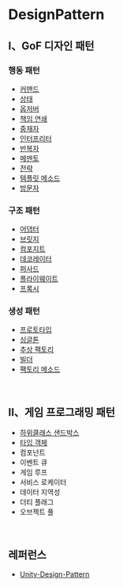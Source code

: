 # DesignPattern
## I、GoF 디자인 패턴
### 행동 패턴
* [커맨드](https://github.com/LeeJungHwi/DesignPattern/tree/main/Assets/Scripts/BehavioralPattern/Command)
* [상태](https://github.com/LeeJungHwi/DesignPattern/tree/main/Assets/Scripts/BehavioralPattern/State)
* [옵저버](https://github.com/LeeJungHwi/DesignPattern/tree/main/Assets/Scripts/BehavioralPattern/Observer)
* [책임 연쇄](https://github.com/LeeJungHwi/DesignPattern/tree/main/Assets/Scripts/BehavioralPattern/ChainOfResponsibility)
* [중재자](https://github.com/LeeJungHwi/DesignPattern/tree/main/Assets/Scripts/BehavioralPattern/Mediator)
* [인터프리터](https://github.com/LeeJungHwi/DesignPattern/tree/main/Assets/Scripts/BehavioralPattern/Interpreter)
* [반복자](https://github.com/LeeJungHwi/DesignPattern/tree/main/Assets/Scripts/BehavioralPattern/Iterator)
* [메멘토](https://github.com/LeeJungHwi/DesignPattern/tree/main/Assets/Scripts/BehavioralPattern/Memento)
* [전략](https://github.com/LeeJungHwi/DesignPattern/tree/main/Assets/Scripts/BehavioralPattern/Strategy)
* [템플릿 메소드](https://github.com/LeeJungHwi/DesignPattern/tree/main/Assets/Scripts/BehavioralPattern/TemplateMethod)
* [방문자](https://github.com/LeeJungHwi/DesignPattern/tree/main/Assets/Scripts/BehavioralPattern/Visitor)


### 구조 패턴
* [어댑터](https://github.com/LeeJungHwi/DesignPattern/tree/main/Assets/Scripts/StructuralPattern/Adapter)
* [브릿지](https://github.com/LeeJungHwi/DesignPattern/tree/main/Assets/Scripts/StructuralPattern/Bridge)
* [컴포지트](https://github.com/LeeJungHwi/DesignPattern/tree/main/Assets/Scripts/StructuralPattern/Composite)
* [데코레이터](https://github.com/LeeJungHwi/DesignPattern/tree/main/Assets/Scripts/StructuralPattern/Decorator)
* [퍼사드](https://github.com/LeeJungHwi/DesignPattern/tree/main/Assets/Scripts/StructuralPattern/Facade)
* [플라이웨이트](https://github.com/LeeJungHwi/DesignPattern/tree/main/Assets/Scripts/StructuralPattern/Flyweight)
* [프록시](https://github.com/LeeJungHwi/DesignPattern/tree/main/Assets/Scripts/StructuralPattern/Proxy)


### 생성 패턴
* [프로토타입](https://github.com/LeeJungHwi/DesignPattern/tree/main/Assets/Scripts/CreationalPattern/Prototype)
* [싱글톤](https://github.com/LeeJungHwi/DesignPattern/tree/main/Assets/Scripts/CreationalPattern/Singleton)
* [추상 팩토리](https://github.com/LeeJungHwi/DesignPattern/tree/main/Assets/Scripts/CreationalPattern/AbstractFactory)
* [빌더](https://github.com/LeeJungHwi/DesignPattern/tree/main/Assets/Scripts/CreationalPattern/Builder)
* [팩토리 메소드](https://github.com/LeeJungHwi/DesignPattern/tree/main/Assets/Scripts/CreationalPattern/FactoryMethod)

<br> 

## II、게임 프로그래밍 패턴
* [하위클래스 샌드박스](https://github.com/LeeJungHwi/DesignPattern/tree/main/Assets/Scripts/GamePattern/SubclassSandbox)
* [타입 객체](https://github.com/LeeJungHwi/DesignPattern/tree/main/Assets/Scripts/GamePattern/TypeObject)
* 컴포넌트
* 이벤트 큐
* 게임 루프
* 서비스 로케이터
* 데이터 지역성
* 더티 플래그
* 오브젝트 풀
<br>

## 레퍼런스
* [Unity-Design-Pattern](https://github.com/QianMo/Unity-Design-Pattern)
